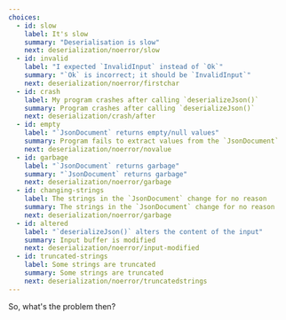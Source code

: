 ```yaml
---
choices:
  - id: slow
    label: It's slow
    summary: "Deserialisation is slow"
    next: deserialization/noerror/slow
  - id: invalid
    label: "I expected `InvalidInput` instead of `Ok`"
    summary: "`Ok` is incorrect; it should be `InvalidInput`"
    next: deserialization/noerror/firstchar
  - id: crash
    label: My program crashes after calling `deserializeJson()`
    summary: Program crashes after calling `deserializeJson()`
    next: deserialization/crash/after
  - id: empty
    label: "`JsonDocument` returns empty/null values"
    summary: Program fails to extract values from the `JsonDocument`
    next: deserialization/noerror/novalue
  - id: garbage
    label: "`JsonDocument` returns garbage"
    summary: "`JsonDocument` returns garbage"
    next: deserialization/noerror/garbage
  - id: changing-strings
    label: The strings in the `JsonDocument` change for no reason
    summary: The strings in the `JsonDocument` change for no reason
    next: deserialization/noerror/garbage
  - id: altered
    label: "`deserializeJson()` alters the content of the input"
    summary: Input buffer is modified
    next: deserialization/noerror/input-modified
  - id: truncated-strings
    label: Some strings are truncated
    summary: Some strings are truncated
    next: deserialization/noerror/truncatedstrings
---
```


So, what's the problem then?